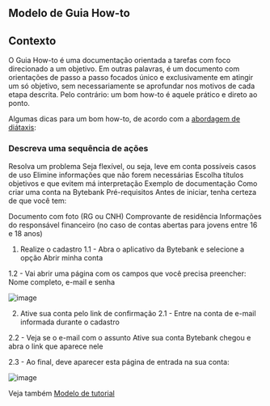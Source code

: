 ## Modelo de Guia How-to

## Contexto
O Guia How-to é uma documentação orientada a tarefas com foco direcionado a um objetivo. Em outras palavras, é um documento com orientações de passo a passo focados único e exclusivamente em atingir um só objetivo, sem necessariamente se aprofundar nos motivos de cada etapa descrita. Pelo contrário: um bom how-to é aquele prático e direto ao ponto.

Algumas dicas para um bom how-to, de acordo com a [abordagem de diátaxis](https://diataxis.fr/how-to-guides/):

### Descreva uma sequência de ações
Resolva um problema
Seja flexível, ou seja, leve em conta possíveis casos de uso
Elimine informações que não forem necessárias
Escolha títulos objetivos e que evitem má interpretação
Exemplo de documentação
Como criar uma conta na Bytebank
Pré-requisitos
Antes de iniciar, tenha certeza de que você tem:

Documento com foto (RG ou CNH)
Comprovante de residência
Informações do responsável financeiro (no caso de contas abertas para jovens entre 16 e 18 anos)
1. Realize o cadastro
1.1 - Abra o aplicativo da Bytebank e selecione a opção Abrir minha conta

1.2 - Vai abrir uma página com os campos que você precisa preencher: Nome completo, e-mail e senha

![image](https://www.idinheiro.com.br/wp-content/uploads/2020/07/Abrir-conta-corrente-banco-do-brasil-celular.webp)

2. Ative sua conta pelo link de confirmação
2.1 - Entre na conta de e-mail informada durante o cadastro

2.2 - Veja se o e-mail com o assunto Ative sua conta Bytebank chegou e abra o link que aparece nele

2.3 - Ao final, deve aparecer esta página de entrada na sua conta:

![image](https://s2-techtudo.glbimg.com/fRw_3kMVe4p6fD8_rxOlXXgi86o=/0x0:1600x900/1000x0/smart/filters:strip_icc()/i.s3.glbimg.com/v1/AUTH_08fbf48bc0524877943fe86e43087e7a/internal_photos/bs/2019/Z/e/ADT3VMQzyoLKZTZCOWwA/banco-do-brasil.jpg)

Veja também
[Modelo de tutorial](https://github.com/anapaulalange/projeto-alura/blob/main/tutorial.md)
